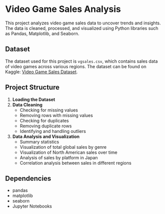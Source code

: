# Video Game Sales Analysis

This project analyzes video game sales data to uncover trends and insights. The data is cleaned, processed, and visualized using Python libraries such as Pandas, Matplotlib, and Seaborn.

## Dataset

The dataset used for this project is `vgsales.csv`, which contains sales data of video games across various regions. The dataset can be found on Kaggle: [Video Game Sales Dataset](https://www.kaggle.com/datasets/gregorut/videogamesales).

## Project Structure

1. **Loading the Dataset**
2. **Data Cleaning**
   - Checking for missing values
   - Removing rows with missing values
   - Checking for duplicates
   - Removing duplicate rows
   - Identifying and handling outliers
3. **Data Analysis and Visualization**
   - Summary statistics
   - Visualization of total global sales by genre
   - Visualization of North American sales over time
   - Analysis of sales by platform in Japan
   - Correlation analysis between sales in different regions

## Dependencies

- pandas
- matplotlib
- seaborn
- Jupyter Notebooks
